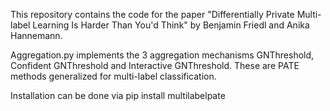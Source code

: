 This repository contains the code for the paper "Differentially Private Multi-label Learning Is Harder Than You'd Think" by Benjamin Friedl and Anika Hannemann. 

Aggregation.py implements the 3 aggregation mechanisms GNThreshold, Confident GNThreshold and Interactive GNThreshold. These are PATE methods generalized for multi-label classification. 

Installation can be done via pip install multilabelpate
